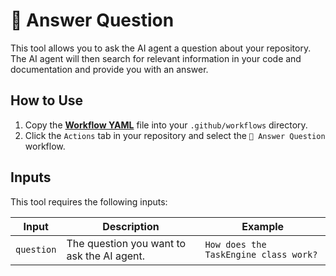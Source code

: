 # 🤖 Answer Question

This tool allows you to ask the AI agent a question about your repository.
The AI agent will then search for relevant information in your code and documentation and provide you with an answer.

## How to Use

1. Copy the **[Workflow YAML](./workflow.yaml)** file into your `.github/workflows` directory.
2. Click the `Actions` tab in your repository and select the `🤖 Answer Question` workflow.

## Inputs

This tool requires the following inputs:

| Input | Description | Example                               |
| --- | --- |---------------------------------------|
| `question` | The question you want to ask the AI agent. | `How does the TaskEngine class work?` |